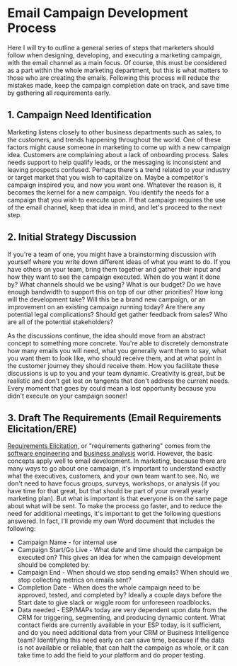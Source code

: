 # Email Campaign Development Process

Here I will try to outline a general series of steps that marketers should follow when designing, developing, and executing a marketing campaign, with the email channel as a main focus. Of course, this must be considered as a part within the whole marketing department, but this is what matters to those who are creating the emails. Following this process will reduce the mistakes made, keep the campaign completion date on track, and save time by gathering all requirements early.

## 1. Campaign Need Identification

Marketing listens closely to other business departments such as sales, to the customers, and trends happening throughout the world. One of these factors might cause someone in marketing to come up with a new campaign idea. Customers are complaining about a lack of onboarding process. Sales needs support to help qualify leads, or the messaging is inconsistent and leaving prospects confused. Perhaps there's a trend related to your industry or target market that you wish to capitalize on. Maybe a competitor's campaign inspired you, and now you want one. Whatever the reason is, it becomes the kernel for a new campaign. You identify the needs for a campaign that you wish to execute upon. If that campaign requires the use of the email channel, keep that idea in mind, and let's proceed to the next step.

## 2. Initial Strategy Discussion

If you're a team of one, you might have a brainstorming discussion with yourself where you write down different ideas of what you want to do. If you have others on your team, bring them together and gather their input and how they want to see the campaign executed. When do you want it done by? What channels should we be using? What is our budget? Do we have enough bandwidth to support this on top of our other priorities? How long will the development take? Will this be a brand new campaign, or an improvement on an existing campaign running today? Are there any potential legal complications? Should get gather feedback from sales? Who are all of the potential stakeholders?

As the discussions continue, the idea should move from an abstract concept to something more concrete. You're able to discretely demonstrate how many emails you will need, what you generally want them to say, what you want them to look like, who should receive them, and at what point in the customer journey they should receive them. How you facilitate these discussions is up to you and your team dynamic. Creativity is great, but be realistic and don't get lost on tangents that don't address the current needs. Every moment that goes by could mean a lost opportunity because you didn't execute on your campaign sooner!

## 3. Draft The Requirements \(Email Requirements Elicitation/ERE\)

[Requirements Elicitation](https://en.wikipedia.org/wiki/Requirements_elicitation), or "requirements gathering" comes from the [software engineering](http://searchsoftwarequality.techtarget.com/feature/Use-elicitation-techniques-to-discover-software-requirements) and [business analysis](http://www.modernanalyst.com/Resources/Articles/tabid/115/ID/1427/An-Overview-of-Requirements-Elicitation.aspx) world. However, the basic concepts apply well to email development. In marketing, because there are many ways to go about one campaign, it's important to understand exactly what the executives, customers, and your own team want to see. No, we don't need to have focus groups, surveys, workshops, or analysis \(if you have time for that great, but that should be part of your overall yearly marketing plan\). But what is important is that everyone is on the same page about what will be sent. To make the process go faster, and to reduce the need for additional meetings, it's important to get the following questions answered. In fact, I'll provide my own Word document that includes the following:

* Campaign Name - for internal use
* Campaign Start/Go Live - What date and time should the campaign be executed on? This gives an idea for when the campaign development should be completed by.
* Campaign End - When should we stop sending emails? When should we stop collecting metrics on emails sent?
* Completion Date - When does the whole campaign need to be approved, tested, and completed by? Ideally a couple days before the Start date to give slack or wiggle room for unforeseen roadblocks.
* Data needed - ESP/MAPs today are very dependent upon data from the CRM for triggering, segmenting, and producing dynamic content. What contact fields are currently available in your ESP today, is it sufficient, and do you need additional data from your CRM or Business Intelligence team? Identifying this need early on can save time, because if the data is not available or reliable, that can halt the campaign as whole, or it can take time to add the field to your platform and do proper testing.



